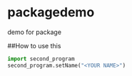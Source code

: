 # packagedemo
demo for package

##How to use this
```python
import second_program
second_program.setName("<YOUR NAME>")
```